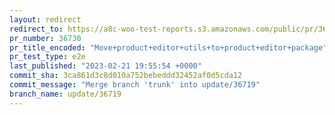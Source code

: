```yaml
---
layout: redirect
redirect_to: https://a8c-woo-test-reports.s3.amazonaws.com/public/pr/36730/e2e/index.html
pr_number: 36730
pr_title_encoded: "Move+product+editor+utils+to+product+editor+package"
pr_test_type: e2e
last_published: "2023-02-21 19:55:54 +0000"
commit_sha: 3ca861d3c8d010a752bebeddd32452af0d5cda12
commit_message: "Merge branch 'trunk' into update/36719"
branch_name: update/36719
---
```

